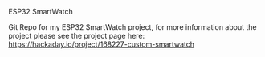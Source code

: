 ESP32 SmartWatch

Git Repo for my ESP32 SmartWatch project, for more information about the project please see the project page here: https://hackaday.io/project/168227-custom-smartwatch